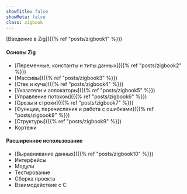 ```yaml
---
showTitle: false
showMeta: false
class: zigbook
---
```


[Введение в Zig]({{% ref "posts/zigbook1" %}})
#### Основы Zig
* [Переменные, константы и типы данных]({{% ref "posts/zigbook2" %}})
* [Массивы]({{% ref "posts/zigbook3" %}})
* [Стек и куча]({{% ref "posts/zigbook4" %}})
* [Указатели и аллокаторы]({{% ref "posts/zigbook5" %}})
* [Управление потоком]({{% ref "posts/zigbook6" %}})
* [Срезы и строки]({{% ref "posts/zigbook7" %}})
* [Функции, перечисления и работа с ошибками]({{% ref "posts/zigbook8" %}})
* [Структуры]({{% ref "posts/zigbook9" %}})
* Кортежи

#### Расширенное использование
* [Выравнивание данных]({{% ref "posts/zigbook10" %}})
* Интерфейсы
* Модули
* Тестирование
* Сборка проекта
* Взаимодействие с C
